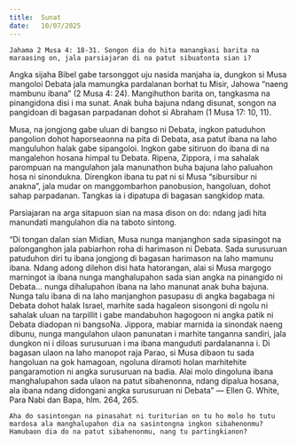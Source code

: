 ```yaml
---
title:  Sunat
date:   10/07/2025
---
```


`Jahama 2 Musa 4: 18-31. Songon dia do hita manangkasi barita na maraasing on, jala parsiajaran di na patut sibuatonta sian i?`

Angka sijaha Bibel gabe tarsonggot uju nasida manjaha ia, dungkon si Musa mangoloi Debata jala mamungka pardalanan borhat tu Misir, Jahowa “naeng mambunu ibana” (2 Musa 4: 24). Mangihuthon barita on, tangkasma na pinangidona disi i ma sunat. Anak buha bajuna ndang disunat, songon na pangidoan di bagasan parpadanan dohot si Abraham (1 Musa 17: 10, 11).

Musa, na jongjong gabe uluan di bangso ni Debata, ingkon patuduhon pangolion dohot haporseaonna na pita di Debata, asa patut ibana na laho manguluhon halak gabe sipangoloi. Ingkon gabe sitiruon do ibana di na mangalehon hosana himpal tu Debata. Ripena, Zippora, i ma sahalak parompuan na mangulahon jala manunathon buha bajuna laho paluahon hosa ni sinondukna. Direngkon ibana tu pat ni si Musa “sibursibur ni anakna”, jala mudar on manggombarhon panobusion, hangoluan, dohot sahap parpadanan. Tangkas ia i dipatupa di bagasan sangkidop mata.

Parsiajaran na arga sitapuon sian na masa dison on do: ndang jadi hita manundati mangulahon dia na taboto sintong.

“Di tongan dalan sian Midian, Musa nunga manjanghon sada sipasingot na palonganghon jala pabiarhon roha di harimason ni Debata. Sada surusuruan patuduhon diri tu ibana jongjong di bagasan harimason na laho mamunu ibana. Ndang adong dilehon disi hata hatorangan, alai si Musa margogo marningot ia ibana nunga manghalupahon sada sian angka na pinangido ni Debata... nunga dihalupahon ibana na laho manunat anak buha bajuna. Nunga talu ibana di na laho manjanghon pasupasu di angka bagabaga ni Debata dohot halak Israel, marhite sada hagaleon sisongoni di ngolu ni sahalak uluan na tarpillit i gabe mandabuhon hagogoon ni angka patik ni Debata diadopan ni bangsoNa. Jippora, mabiar marnida ia sinondak naeng dibunu, nunga mangulahon ulaon panunatan i marhite tanganna sandiri, jala dungkon ni i diloas surusuruan i ma ibana manguduti pardalananna i. Di bagasan ulaon na laho manopot raja Parao, si Musa dibaon tu sada hangoluan na gok hamagoan, ngoluna diramoti holan marhitehite pangaramotion ni angka surusuruan na badia. Alai molo dingoluna ibana manghalupahon sada ulaon na patut sibahenonna, ndang dipalua hosana, ala ibana ndang didongani angka surusuruan ni Debata” — Ellen G. White, Para Nabi dan Bapa, hlm. 264, 265.

`Aha do sasintongan na pinasahat ni turiturian on tu ho molo ho tutu mardosa ala manghalupahon dia na sasintongna ingkon sibahenonmu? Hamubaon dia do na patut sibahenonmu, nang tu partingkianon?`